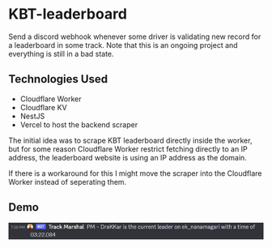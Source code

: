 # KBT-leaderboard

Send a discord webhook whenever some driver is validating new record for a leaderboard in some track. Note that this is an ongoing project and everything is still in a bad state.

## Technologies Used

- Cloudflare Worker
- Cloudflare KV
- NestJS
- Vercel to host the backend scraper

The initial idea was to scrape KBT leaderboard directly inside the worker, but for some reason Cloudflare Worker restrict fetching directly to an IP address, the leaderboard website is using an IP address as the domain.

If there is a workaround for this I might move the scraper into the Cloudflare Worker instead of seperating them.

## Demo

![New Record Image](images/webhook.jpg)
